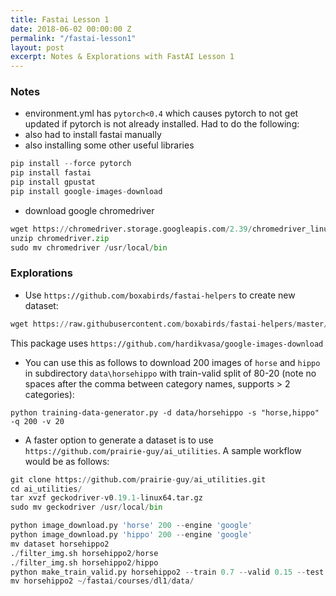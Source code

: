```yaml
---
title: Fastai Lesson 1
date: 2018-06-02 00:00:00 Z
permalink: "/fastai-lesson1"
layout: post
excerpt: Notes & Explorations with FastAI Lesson 1
---
```


### Notes
* environment.yml has `pytorch<0.4` which causes pytorch to not get updated if pytorch is not already installed. Had to do the following:
* also had to install fastai manually
* also installing some other useful libraries
```python
pip install --force pytorch
pip install fastai
pip install gpustat
pip install google-images-download
```
* download google chromedriver
```python
wget https://chromedriver.storage.googleapis.com/2.39/chromedriver_linux64.zip
unzip chromedriver.zip
sudo mv chromedriver /usr/local/bin
```

### Explorations
* Use `https://github.com/boxabirds/fastai-helpers` to create new dataset:

```python
wget https://raw.githubusercontent.com/boxabirds/fastai-helpers/master/training-data-generator.py
```
This package uses `https://github.com/hardikvasa/google-images-download`

* You can use this as follows to download 200 images of `horse` and `hippo` in subdirectory `data\horsehippo` with train-valid split of 80-20 (note no spaces after the comma between category names, supports > 2 categories):
 
```python training-data-generator.py -d data/horsehippo -s "horse,hippo" -q 200 -v 20```

* A faster option to generate a dataset is to use `https://github.com/prairie-guy/ai_utilities`. A sample workflow would be as follows: 
```python
git clone https://github.com/prairie-guy/ai_utilities.git
cd ai_utilities/
tar xvzf geckodriver-v0.19.1-linux64.tar.gz
sudo mv geckodriver /usr/local/bin

python image_download.py 'horse' 200 --engine 'google'
python image_download.py 'hippo' 200 --engine 'google'
mv dataset horsehippo2
./filter_img.sh horsehippo2/horse
./filter_img.sh horsehippo2/hippo
python make_train_valid.py horsehippo2 --train 0.7 --valid 0.15 --test 0.15
mv horsehippo2 ~/fastai/courses/dl1/data/
``` 